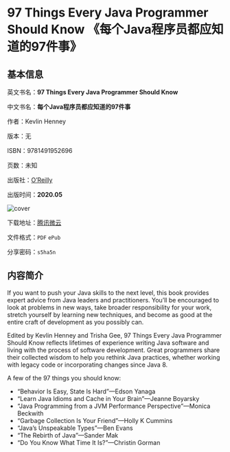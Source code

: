 # 97 Things Every Java Programmer Should Know 《每个Java程序员都应知道的97件事》

## 基本信息

英文书名：**97 Things Every Java Programmer Should Know**

中文书名：**每个Java程序员都应知道的97件事**

作者：Kevlin Henney

版本：无

ISBN：9781491952696

页数：未知

出版社：[O’Reilly](https://www.oreilly.com/library/view/97-things-every/9781491952689/)

出版时间：**2020.05**

<img :src="$withBase('/images/97_things_every_java_programmer_should_know.jpg')" alt="cover">

下载地址：[腾讯微云](https://share.weiyun.com/oQD3VIWI)

文件格式：`PDF` `ePub`

分享密码：`s5ha5n`

## 内容简介

If you want to push your Java skills to the next level, this book provides expert advice from Java leaders and practitioners. You’ll be encouraged to look at problems in new ways, take broader responsibility for your work, stretch yourself by learning new techniques, and become as good at the entire craft of development as you possibly can.

Edited by Kevlin Henney and Trisha Gee, 97 Things Every Java Programmer Should Know reflects lifetimes of experience writing Java software and living with the process of software development. Great programmers share their collected wisdom to help you rethink Java practices, whether working with legacy code or incorporating changes since Java 8.

A few of the 97 things you should know:

- “Behavior Is Easy, State Is Hard”—Edson Yanaga
- “Learn Java Idioms and Cache in Your Brain”—Jeanne Boyarsky
- “Java Programming from a JVM Performance Perspective”—Monica Beckwith
- “Garbage Collection Is Your Friend”—Holly K Cummins
- “Java’s Unspeakable Types”—Ben Evans
- “The Rebirth of Java”—Sander Mak
- “Do You Know What Time It Is?”—Christin Gorman
